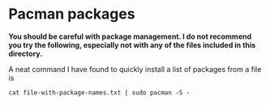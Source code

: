 # Pacman packages

**You should be careful with package management. I do not recommend you try the following, especially not with any of the files included in this directory.**

A neat command I have found to quickly install a list of packages from a file is

```shell
cat file-with-package-names.txt | sudo pacman -S -
```
